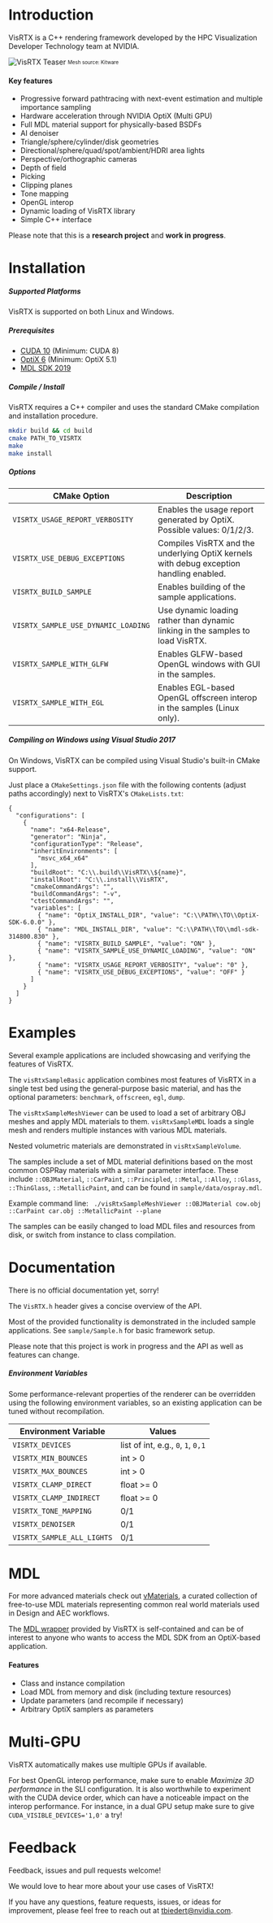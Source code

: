 Introduction
============

VisRTX is a C++ rendering framework developed by the HPC Visualization Developer Technology team at NVIDIA.

![VisRTX Teaser](docs/images/teaser.jpg)
<sub><sup>Mesh source: Kitware</sup></sub>


#### Key features ####
* Progressive forward pathtracing with next-event estimation and multiple importance sampling
* Hardware acceleration through NVIDIA OptiX (Multi GPU)
* Full MDL material support for physically-based BSDFs
* AI denoiser
* Triangle/sphere/cylinder/disk geometries
* Directional/sphere/quad/spot/ambient/HDRI area lights
* Perspective/orthographic cameras
* Depth of field
* Picking
* Clipping planes
* Tone mapping
* OpenGL interop
* Dynamic loading of VisRTX library
* Simple C++ interface


Please note that this is a **research project** and **work in progress**.


Installation
============

##### Supported Platforms #####
VisRTX is supported on both Linux and Windows.

##### Prerequisites #####
* [CUDA 10](https://developer.nvidia.com/cuda-toolkit) (Minimum: CUDA 8)
* [OptiX 6](https://developer.nvidia.com/optix) (Minimum: OptiX 5.1)
* [MDL SDK 2019](https://developer.nvidia.com/mdl-sdk)


##### Compile / Install #####
VisRTX requires a C++ compiler and uses the standard CMake compilation and installation procedure.

```bash
mkdir build && cd build
cmake PATH_TO_VISRTX
make
make install
```

##### Options #####

| CMake Option  | Description |
| ------------- | ------------- |
| `VISRTX_USAGE_REPORT_VERBOSITY`| Enables the usage report generated by OptiX. Possible values: 0/1/2/3. |
| `VISRTX_USE_DEBUG_EXCEPTIONS`| Compiles VisRTX and the underlying OptiX kernels with debug exception handling enabled. |
| `VISRTX_BUILD_SAMPLE`| Enables building of the sample applications. |
| `VISRTX_SAMPLE_USE_DYNAMIC_LOADING`| Use dynamic loading rather than dynamic linking in the samples to load VisRTX. |
| `VISRTX_SAMPLE_WITH_GLFW`| Enables GLFW-based OpenGL windows with GUI in the samples. |
| `VISRTX_SAMPLE_WITH_EGL`| Enables EGL-based OpenGL offscreen interop in the samples (Linux only). |


##### Compiling on Windows using Visual Studio 2017 #####

On Windows, VisRTX can be compiled using Visual Studio's built-in CMake support.

Just place a `CMakeSettings.json` file with the following contents (adjust paths accordingly) next to VisRTX's `CMakeLists.txt`:

```
{
  "configurations": [
    {
      "name": "x64-Release",
      "generator": "Ninja",
      "configurationType": "Release",
      "inheritEnvironments": [
        "msvc_x64_x64"
      ],
      "buildRoot": "C:\\.build\\VisRTX\\${name}",
      "installRoot": "C:\\.install\\VisRTX",
      "cmakeCommandArgs": "",
      "buildCommandArgs": "-v",
      "ctestCommandArgs": "",
      "variables": [
        { "name": "OptiX_INSTALL_DIR", "value": "C:\\PATH\\TO\\OptiX-SDK-6.0.0" },
        { "name": "MDL_INSTALL_DIR", "value": "C:\\PATH\\TO\\mdl-sdk-314800.830" },
        { "name": "VISRTX_BUILD_SAMPLE", "value": "ON" },
        { "name": "VISRTX_SAMPLE_USE_DYNAMIC_LOADING", "value": "ON" },
        { "name": "VISRTX_USAGE_REPORT_VERBOSITY", "value": "0" },
        { "name": "VISRTX_USE_DEBUG_EXCEPTIONS", "value": "OFF" }
      ]
    }
  ]
}
```



Examples
============

Several example applications are included showcasing and verifying the features of VisRTX.

The `visRtxSampleBasic` application combines most features of VisRTX in a single test bed using the general-purpose basic material, and has the optional parameters: `benchmark`, `offscreen`, `egl`, `dump`.

The `visRtxSampleMeshViewer` can be used to load a set of arbitrary OBJ meshes and apply MDL materials to them. 
`visRtxSampleMDL` loads a single mesh and renders multiple instances with various MDL materials.

Nested volumetric materials are demonstrated in `visRtxSampleVolume`.

The samples include a set of MDL material definitions based on the most common OSPRay materials with a similar parameter interface.
These include `::OBJMaterial`, `::CarPaint`, `::Principled`, `::Metal`, `::Alloy`, `::Glass`, `::ThinGlass`, `::MetallicPaint`, and can be found in `sample/data/ospray.mdl`.

Example command line: ` ./visRtxSampleMeshViewer ::OBJMaterial cow.obj ::CarPaint car.obj ::MetallicPaint --plane`

The samples can be easily changed to load MDL files and resources from disk, or switch from instance to class compilation.




Documentation
============

There is no official documentation yet, sorry!

The `VisRTX.h` header gives a concise overview of the API.

Most of the provided functionality is demonstrated in the included sample applications. See `sample/Sample.h` for basic framework setup.

Please note that this project is work in progress and the API as well as features can change.


##### Environment Variables #####

Some performance-relevant properties of the renderer can be overridden using the following environment variables, so an existing application can be tuned without recompilation.

| Environment Variable  | Values |
| ------------- | ------------- |
| `VISRTX_DEVICES`  | list of int, e.g., `0`, `1`, `0,1`  |
| `VISRTX_MIN_BOUNCES`  | int > 0  |
| `VISRTX_MAX_BOUNCES`  | int > 0  |
| `VISRTX_CLAMP_DIRECT`  | float >= 0  |
| `VISRTX_CLAMP_INDIRECT`  | float >= 0  |
| `VISRTX_TONE_MAPPING`  | 0/1  |
| `VISRTX_DENOISER`  | 0/1  |
| `VISRTX_SAMPLE_ALL_LIGHTS`  | 0/1  |




MDL
============

For more advanced materials check out [vMaterials](https://developer.nvidia.com/vmaterials), a curated collection of free-to-use MDL materials representing common real world materials used in Design and AEC workflows.

The [MDL wrapper](https://github.com/NVIDIA/VisRTX/tree/master/src/MDL) provided by VisRTX is self-contained and can be of interest to anyone who wants to access the MDL SDK from an OptiX-based application.

#### Features
 * Class and instance compilation
 * Load MDL from memory and disk (including texture resources)
 * Update parameters (and recompile if necessary)
 * Arbitrary OptiX samplers as parameters



Multi-GPU
============
VisRTX automatically makes use multiple GPUs if available. 

For best OpenGL interop performance, make sure to enable *Maximize 3D performance* in the SLI configuration.
It is also worthwhile to experiment with the CUDA device order, which can have a noticeable impact on the interop performance. For instance, in a dual GPU setup make sure to give `CUDA_VISIBLE_DEVICES='1,0'` a try!




Feedback
===================

Feedback, issues and pull requests welcome! 

We would love to hear more about your use cases of VisRTX!

If you have any questions, feature requests, issues, or ideas for improvement, please feel free to reach out at [tbiedert@nvidia.com](mailto:tbiedert@nvidia.com).
